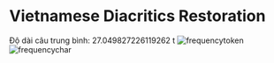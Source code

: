 # Vietnamese Diacritics Restoration
Độ dài câu trung bình: 27.049827226119262 t
![frequencytoken](https://i.imgur.com/zo9nVFn.png)
![frequencychar](https://i.imgur.com/O22qcW9.png)
